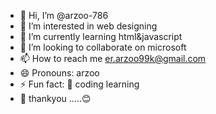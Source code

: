 - 👋 Hi, I’m @arzoo-786
- 👀 I’m interested in web designing 
- 🌱 I’m currently learning html&javascript
- 💞️ I’m looking to collaborate on microsoft 
- 📫 How to reach me er.arzoo99k@gmail.com
- 😄 Pronouns: arzoo
- ⚡ Fun fact: 💫 coding learning
- 💐 thankyou .....😊
<!---
arzoo-786/arzoo-786 is a ✨ special ✨ repository because its `README.md` (this file) appears on your GitHub profile.
You can click the Preview link to take a look at your changes.
--->
